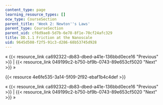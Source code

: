 ```yaml
---
content_type: page
learning_resource_types: []
ocw_type: CourseSection
parent_title: 'Week 2: Newton''s Laws'
parent_type: CourseSection
parent_uid: cf6d9ae8-5d7b-6e78-8f1e-70cf24afc329
title: DD.1.1 Friction at the Nanoscale
uid: 9645d508-f2f5-91c3-d286-68b53745d928
---
```


« {{< resource_link ca692322-db83-dbed-a41e-136bbd0ece16 "Previous" >}} | {{< resource_link 049199c2-b750-bf9b-0743-89e653cf5020 "Next" >}} »

{{< resource 4e6fe535-3a14-5f09-2f92-ebaf1b4c4def >}}

« {{< resource_link ca692322-db83-dbed-a41e-136bbd0ece16 "Previous" >}} | {{< resource_link 049199c2-b750-bf9b-0743-89e653cf5020 "Next" >}} »